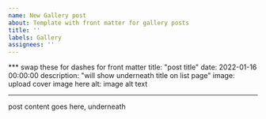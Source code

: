 ```yaml
---
name: New Gallery post
about: Template with front matter for gallery posts
title: ''
labels: Gallery
assignees: ''
---
```


\*\*\* swap these for dashes for front matter
title: "post title"
date: 2022-01-16 00:00:00
description: "will show underneath title on list page"
image: upload cover image here
alt: image alt text

---

post content goes here, underneath
